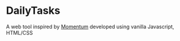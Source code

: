 # DailyTasks
A web tool inspired by [Momentum](https://chrome.google.com/webstore/detail/momentum/laookkfknpbbblfpciffpaejjkokdgca) developed using vanilla Javascript, HTML/CSS
